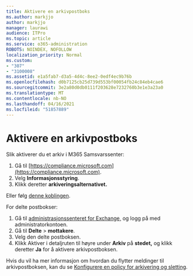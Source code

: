 ```yaml
---
title: Aktivere en arkivpostboks
ms.author: markjjo
author: markjjo
manager: laurawi
audience: ITPro
ms.topic: article
ms.service: o365-administration
ROBOTS: NOINDEX, NOFOLLOW
localization_priority: Normal
ms.custom:
- "307"
- "3100008"
ms.assetid: e1a5fab7-d3a5-4d4c-8ee2-0edf4ec9b76b
ms.openlocfilehash: d0b7125cb25d739d553bf00054fb24c84eb4cae6
ms.sourcegitcommit: 3e2a80d0db0111f203628e7232760b3e1e3a23a0
ms.translationtype: MT
ms.contentlocale: nb-NO
ms.lasthandoff: 04/16/2021
ms.locfileid: "51857889"
---
```

# <a name="enable-an-archive-mailbox"></a>Aktivere en arkivpostboks

Slik aktiverer du et arkiv i M365 Samsvarssenter:

1. Gå til [https://compliance.microsoft.com](https://compliance.microsoft.com).
2. Velg **Informasjonsstyring**.
3. Klikk deretter **arkiveringsalternativet.**

Eller følg [denne koblingen](https://sip.compliance.microsoft.com/informationgovernance?viewid=archive).  

For delte postbokser:

1. Gå til [administrasjonssenteret for Exchange,](https://outlook.office365.com/ecp) og logg på med administratorkontoen.
2. Gå til **Delte**  >  **mottakere**.
3. Velg den delte postboksen.
4. Klikk Aktiver i detaljruten til høyre under **Arkiv** på **stedet,** og klikk deretter **Ja** for å aktivere arkivpostboksen.

Hvis du vil ha mer informasjon om hvordan du flytter meldinger til arkivpostboksen, kan du se [Konfigurere en policy for arkivering og sletting](https://docs.microsoft.com//office365/securitycompliance/set-up-an-archive-and-deletion-policy-for-mailboxes).
